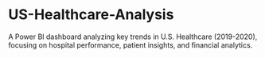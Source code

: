 # US-Healthcare-Analysis
A Power BI dashboard analyzing key trends in U.S. Healthcare (2019-2020), focusing on hospital performance, patient insights, and financial analytics.

